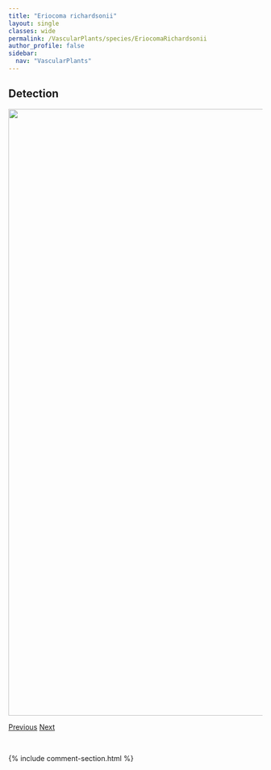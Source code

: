 ```yaml
---
title: "Eriocoma richardsonii"
layout: single
classes: wide
permalink: /VascularPlants/species/EriocomaRichardsonii
author_profile: false
sidebar:
  nav: "VascularPlants"
---
```


<h2>Detection</h2>

<a href="https://drive.google.com/uc?export=view&id=1HgUmL1G3WdC9mxf9sqPNQpTkvVlt_wpt">
<img src="https://drive.google.com/uc?export=view&id=1HgUmL1G3WdC9mxf9sqPNQpTkvVlt_wpt" height = "1200" width = "800">
</a>


<a href="/DevelopmentWebsite/VascularPlants/species/EriocomaNelsonii" class="pagination--pager" title="Eriocoma nelsonii">Previous</a> <a href="/DevelopmentWebsite/VascularPlants/species/Eriogonum" class="pagination--pager" title="Eriogonum">Next</a>

<p>&nbsp;</p>

{% include comment-section.html %}
